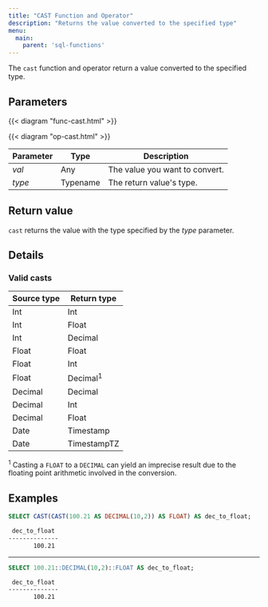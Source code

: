 ```yaml
---
title: "CAST Function and Operator"
description: "Returns the value converted to the specified type"
menu:
  main:
    parent: 'sql-functions'
---
```


The `cast` function and operator return a value converted to the specified type.

## Parameters

{{< diagram "func-cast.html" >}}

{{< diagram "op-cast.html" >}}

Parameter | Type | Description
----------|------|------------
_val_ | Any | The value you want to convert.
_type_ | Typename | The return value's type.

## Return value

`cast` returns the value with the type specified by the _type_ parameter.

## Details

### Valid casts

Source type | Return type
------------|------------
Int | Int
Int | Float
Int | Decimal
Float | Float
Float | Int
Float | Decimal<sup>1</sup>
Decimal | Decimal
Decimal | Int
Decimal | Float
Date | Timestamp
Date | TimestampTZ

<sup>1</sup> Casting a `FLOAT` to a `DECIMAL` can yield an imprecise result due to the floating point arithmetic involved in the conversion.

## Examples

```sql
SELECT CAST(CAST(100.21 AS DECIMAL(10,2)) AS FLOAT) AS dec_to_float;
```
```bash
 dec_to_float
--------------
       100.21
```
<hr/>

```sql
SELECT 100.21::DECIMAL(10,2)::FLOAT AS dec_to_float;
```
```bash
 dec_to_float
--------------
       100.21
```
